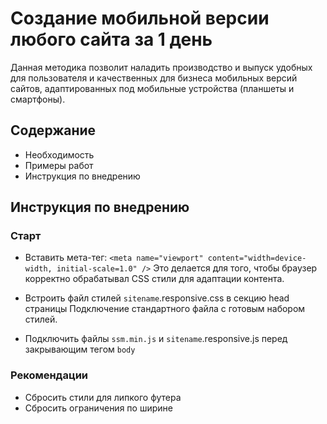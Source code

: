 # Создание мобильной версии любого сайта за 1 день

Данная методика позволит наладить производство и выпуск удобных для пользователя и качественных для бизнеса мобильных версий сайтов, адаптированных под мобильные устройства (планшеты и смартфоны).

## Содержание

- Необходимость
- Примеры работ
- Инструкция по внедрению

## Инструкция по внедрению

### Старт

- Вставить мета-тег: `<meta name="viewport" content="width=device-width, initial-scale=1.0" />`
Это делается для того, чтобы браузер корректно обрабатывал CSS стили для адаптации контента.

- Встроить файл стилей `sitename`.responsive.css в секцию head страницы
Подключение стандартного файла с готовым набором стилей.

- Подключить файлы `ssm.min.js` и `sitename`.responsive.js перед закрывающим тегом `body`

### Рекомендации

- Сбросить стили для липкого футера
- Сбросить ограничения по ширине
